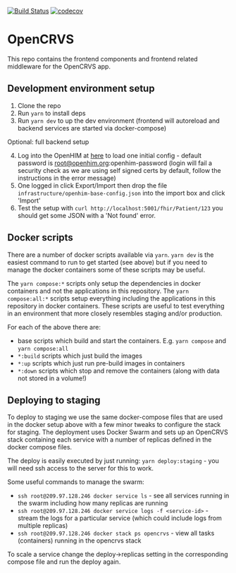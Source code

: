 [![Build Status](https://travis-ci.com/jembi/OpenCRVS.svg?token=VAkt1HxiHGcBsXWJ7mWy&branch=master)](https://travis-ci.com/jembi/OpenCRVS) [![codecov](https://codecov.io/gh/jembi/OpenCRVS/branch/master/graph/badge.svg?token=ZDi55WmcbB)](https://codecov.io/gh/jembi/OpenCRVS)

# OpenCRVS

This repo contains the frontend components and frontend related middleware for the OpenCRVS app.

## Development environment setup

1. Clone the repo
2. Run `yarn` to install deps
3. Run `yarn dev` to up the dev environment (frontend will autoreload and backend services are started via docker-compose)

Optional: full backend setup

4. Log into the OpenHIM at [here](http://localhost:8888) to load one initial config - default password is root@openhim.org:openhim-password (login will fail a security check as we are using self signed certs by default, follow the instructions in the error message)
5. One logged in click Export/Import then drop the file `infrastructure/openhim-base-config.json` into the import box and click 'Import'
6. Test the setup with `curl http://localhost:5001/fhir/Patient/123` you should get some JSON with a 'Not found' error.

## Docker scripts

There are a number of docker scripts available via `yarn`. `yarn dev` is the easiest command to run to get started (see above) but if you need to manage the docker containers some of these scripts may be useful.

The `yarn compose:*` scripts only setup the dependencies in docker containers and not the applications in this repository. The `yarn compose:all:*` scripts setup everything including the applications in this repository in docker containers. These scripts are useful to test everything in an environment that more closely resembles staging and/or production.

For each of the above there are:
  * base scripts which build and start the containers. E.g. `yarn compose` and `yarn compose:all`
  * `*:build` scripts which just build the images
  * `*:up` scripts which just run pre-build images in containers
  * `*:down` scripts which stop and remove the containers (along with data not stored in a volume!)

## Deploying to staging

To deploy to staging we use the same docker-compose files that are used in the docker setup above with a few minor tweaks to configure the stack for staging. The deployment uses Docker Swarm and sets up an OpenCRVS stack containing each service with a number of replicas defined in the docker compose files.

The deploy is easily executed by just running: `yarn deploy:staging` - you will need ssh access to the server for this to work.

Some useful commands to manage the swarm:
  * `ssh root@209.97.128.246 docker service ls` - see all services running in the swarm including how many replicas are running
  * `ssh root@209.97.128.246 docker service logs -f <service-id>` - stream the logs for a particular service (which could include logs from multiple replicas)
  * `ssh root@209.97.128.246 docker stack ps opencrvs` - view all tasks (containers) running in the opencrvs stack

To scale a service change the deploy->replicas setting in the corresponding compose file and run the deploy again.
